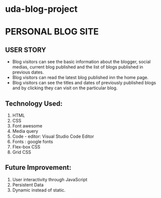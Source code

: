 # uda-blog-project

# PERSONAL BLOG SITE

## USER STORY

- Blog visitors can see the basic information about the blogger, social medias, current blog published and the list of blogs published in previous dates.
- Blog visitors can read the latest blog published inn the home page.
- Blog visitors can see the titles and dates of previously published blogs and by clicking they can visit on the particular blog.

## Technology Used:

1. HTML
2. CSS
3. Font awesome
4. Media query
5. Code - editor: Visual Studio Code Editor
6. Fonts : google fonts
7. Flex-box CSS
8. Grid CSS

## Future Improvement:

1. User interactivity through JavaScript
2. Persistent Data
3. Dynamic instead of static.
